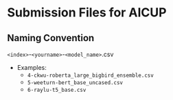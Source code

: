 # Submission Files for AICUP

## Naming Convention

`<index>`-`<yourname>`-`<model_name>`.csv
* Examples:
    - `4-ckwu-roberta_large_bigbird_ensemble.csv`
    - `5-weeturn-bert_base_uncased.csv`
    - `6-raylu-t5_base.csv`